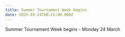 ```yaml
---
title: Summer Tournament Week begins
date: 2025-03-24T08:21:00.000Z
---
```

Summer Tournament Week begins - Monday 24 March
